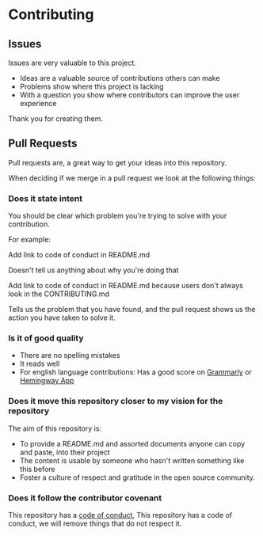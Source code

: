  # Contributing
 ## Issues
 Issues are very valuable to this project.
 
 * Ideas are a valuable source of contributions others can make
 * Problems show where this project is lacking
 * With a question you show where contributors can improve the user experience
 
 Thank you for creating them.
 
 ## Pull Requests
 Pull requests are, a great way to get your ideas into this repository.
 
 When deciding if we merge in a pull request we look at the following things:
 
 ### Does it state intent
 You should be clear which problem you're trying to solve with your contribution.
 
 For example:
 
  Add link to code of conduct in README.md
 
 Doesn't tell us anything about why you're doing that
 
  Add link to code of conduct in README.md because users don't always look in the CONTRIBUTING.md
 
 Tells us the problem that you have found, and the pull request shows us the action you have taken to solve it.
 
 ### Is it of good quality
 * There are no spelling mistakes
 * It reads well
 * For english language contributions: Has a good score on [Grammarly](grammarly.com) or [Hemingway App](http://www.hemingwayapp.com/)
 
 ### Does it move this repository closer to my vision for the repository
 The aim of this repository is:
 
 * To provide a README.md and assorted documents anyone can copy and paste, into their project
 * The content is usable by someone who hasn't written something like this before
 * Foster a culture of respect and gratitude in the open source community.
 
 ### Does it follow the contributor covenant
 This repository has a [code of conduct](CODE_OF_CONDUCT.md), This repository has a code of conduct, we will remove things that do not respect it.

